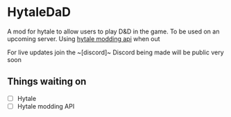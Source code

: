 # HytaleDaD

A mod for hytale to allow users to play D&D in the game. To be used on an upcoming server. Using [hytale modding api](https://github.com/HypixelStudios) when out 

For live updates join the ~[discord]~ Discord being made will be public very soon

## Things waiting on

 - [ ] Hytale
 - [ ] Hytale modding API
